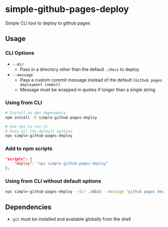 # simple-github-pages-deploy
Simple CLI tool to deploy to github pages


## Usage
### CLI Options
- `--dir`
    - Pass in a directory other than the default `./docs` to deploy
- `--message`
    - Pass a custom commit message instead of the default `[Github pages deployment commit]`
    - Message must be wrapped in quotes if longer than a single string

### Using from CLI
```bash
# Install as dev dependency
npm install -D simple-github-pages-deploy

# Use npx to run it
# Uses all the default options
npx simple-github-pages-deploy
```

### Add to npm scripts
```json
"scripts": {
    "deploy": "npx simple-github-pages-deploy"
},
```

### Using from CLI without default options
```bash
npx simple-github-pages-deploy --dir ./dist --message "github pages deployment"
```


## Dependencies
- `git` must be installed and available globally from the shell